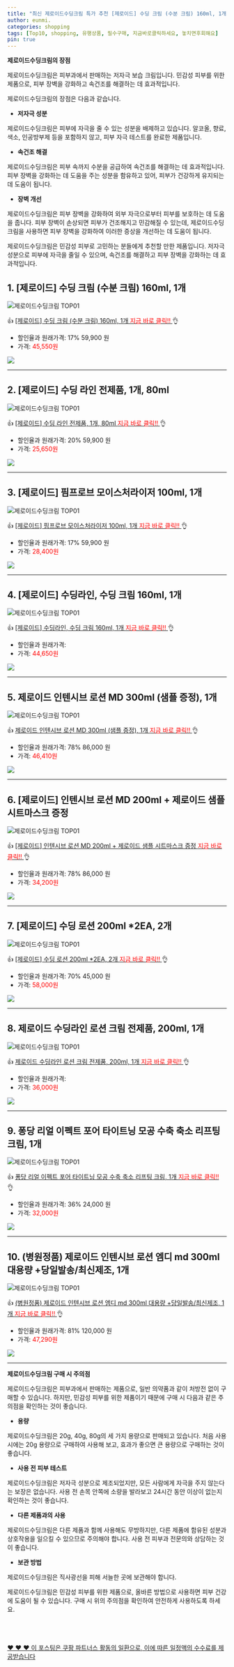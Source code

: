 ```yaml
---
title: "최신 제로이드수딩크림 특가 추천 [제로이드] 수딩 크림 (수분 크림) 160ml, 1개 비교 장점"
author: eunmi.
categories: shopping
tags: [Top10, shopping, 유행상품, 필수구매, 지금바로클릭하세요, 놓치면후회해요]
pin: true
---
```

**제로이드수딩크림의 장점**

제로이드수딩크림은 피부과에서 판매하는 저자극 보습 크림입니다. 민감성 피부를 위한 제품으로, 피부 장벽을 강화하고 속건조를 해결하는 데 효과적입니다.

제로이드수딩크림의 장점은 다음과 같습니다.

* **저자극 성분**

제로이드수딩크림은 피부에 자극을 줄 수 있는 성분을 배제하고 있습니다. 알코올, 향료, 색소, 인공방부제 등을 포함하지 않고, 피부 자극 테스트를 완료한 제품입니다.

* **속건조 해결**

제로이드수딩크림은 피부 속까지 수분을 공급하여 속건조를 해결하는 데 효과적입니다. 피부 장벽을 강화하는 데 도움을 주는 성분을 함유하고 있어, 피부가 건강하게 유지되는 데 도움이 됩니다.

* **장벽 개선**

제로이드수딩크림은 피부 장벽을 강화하여 외부 자극으로부터 피부를 보호하는 데 도움을 줍니다. 피부 장벽이 손상되면 피부가 건조해지고 민감해질 수 있는데, 제로이드수딩크림을 사용하면 피부 장벽을 강화하여 이러한 증상을 개선하는 데 도움이 됩니다.

제로이드수딩크림은 민감성 피부로 고민하는 분들에게 추천할 만한 제품입니다. 저자극 성분으로 피부에 자극을 줄일 수 있으며, 속건조를 해결하고 피부 장벽을 강화하는 데 효과적입니다.

   

## 1. [제로이드] 수딩 크림 (수분 크림) 160ml, 1개

![제로이드수딩크림 TOP01](https://thumbnail10.coupangcdn.com/thumbnails/remote/230x230ex/image/vendor_inventory/d5f4/5abee2725b19c6ca32a772b72a46836dd799cf20386a9fd34139482e06e6.jpeg)


👍 [[제로이드] 수딩 크림 (수분 크림) 160ml, 1개 <font color=red> 지금 바로 클릭!! </font> ](https://link.coupang.com/re/AFFSDP?lptag=AF3617701&subid=GithubCoopas&pageKey=6155276734&traceid=V0-153&itemId=20279879230&vendorItemId=79183285127) 👌 


- 할인율과 원래가격: 17%  59,900   원
- 가격: <span style='color:red'>45,550원</span>

[![](/discount_price.png)](https://link.coupang.com/re/AFFSDP?lptag=AF3617701&subid=GithubCoopas&pageKey=6155276734&traceid=V0-153&itemId=20279879230&vendorItemId=79183285127)

---


   

## 2. [제로이드] 수딩 라인 전제품, 1개, 80ml

![제로이드수딩크림 TOP01](https://thumbnail6.coupangcdn.com/thumbnails/remote/230x230ex/image/vendor_inventory/79b2/8ff03b11a12473913f7871819891b318614f373cc5458708ab4577240531.JPG)


👍 [[제로이드] 수딩 라인 전제품, 1개, 80ml <font color=red> 지금 바로 클릭!! </font> ](https://link.coupang.com/re/AFFSDP?lptag=AF3617701&subid=GithubCoopas&pageKey=7600336988&traceid=V0-153&itemId=20279879231&vendorItemId=85261096734) 👌 


- 할인율과 원래가격: 20%  59,900   원
- 가격: <span style='color:red'>25,650원</span>

[![](/discount_price.png)](https://link.coupang.com/re/AFFSDP?lptag=AF3617701&subid=GithubCoopas&pageKey=7600336988&traceid=V0-153&itemId=20279879231&vendorItemId=85261096734)

---


   

## 3. [제로이드] 핌프로브 모이스처라이저 100ml, 1개

![제로이드수딩크림 TOP01](https://thumbnail8.coupangcdn.com/thumbnails/remote/230x230ex/image/vendor_inventory/0cbe/81df109c53498fcac27c577b1aab70e93c96ac647069cddeb8b22ab4db2a.jpeg)


👍 [[제로이드] 핌프로브 모이스처라이저 100ml, 1개 <font color=red> 지금 바로 클릭!! </font> ](https://link.coupang.com/re/AFFSDP?lptag=AF3617701&subid=GithubCoopas&pageKey=7216990090&traceid=V0-153&itemId=4076280003&vendorItemId=87223004589) 👌 


- 할인율과 원래가격: 17%  59,900   원
- 가격: <span style='color:red'>28,400원</span>

[![](/discount_price.png)](https://link.coupang.com/re/AFFSDP?lptag=AF3617701&subid=GithubCoopas&pageKey=7216990090&traceid=V0-153&itemId=4076280003&vendorItemId=87223004589)

---


   

## 4. [제로이드] 수딩라인, 수딩 크림 160ml, 1개

![제로이드수딩크림 TOP01](https://thumbnail8.coupangcdn.com/thumbnails/remote/230x230ex/image/vendor_inventory/5a32/8f83a62821e2dcb072971edf5201013c33f195a7a5fe7c084f2d13dbdd64.JPG)


👍 [[제로이드] 수딩라인, 수딩 크림 160ml, 1개 <font color=red> 지금 바로 클릭!! </font> ](https://link.coupang.com/re/AFFSDP?lptag=AF3617701&subid=GithubCoopas&pageKey=7636629333&traceid=V0-153&itemId=20279916576&vendorItemId=85261122872) 👌 


- 할인율과 원래가격: 
- 가격: <span style='color:red'>44,650원</span>

[![](/discount_price.png)](https://link.coupang.com/re/AFFSDP?lptag=AF3617701&subid=GithubCoopas&pageKey=7636629333&traceid=V0-153&itemId=20279916576&vendorItemId=85261122872)

---


   

## 5. 제로이드 인텐시브 로션 MD 300ml (샘플 증정), 1개

![제로이드수딩크림 TOP01](https://thumbnail10.coupangcdn.com/thumbnails/remote/230x230ex/image/vendor_inventory/d80b/0976857d1d1dc717ae123d1c3b0abaa69f7a771f0dee90472b856cefab6e.jpg)


👍 [제로이드 인텐시브 로션 MD 300ml (샘플 증정), 1개 <font color=red> 지금 바로 클릭!! </font> ](https://link.coupang.com/re/AFFSDP?lptag=AF3617701&subid=GithubCoopas&pageKey=6828543100&traceid=V0-153&itemId=16203865197&vendorItemId=83398398340) 👌 


- 할인율과 원래가격: 78%  86,000   원
- 가격: <span style='color:red'>46,410원</span>

[![](/discount_price.png)](https://link.coupang.com/re/AFFSDP?lptag=AF3617701&subid=GithubCoopas&pageKey=6828543100&traceid=V0-153&itemId=16203865197&vendorItemId=83398398340)

---


   

## 6. [제로이드] 인텐시브 로션 MD 200ml + 제로이드 샘플 시트마스크 증정

![제로이드수딩크림 TOP01](https://thumbnail7.coupangcdn.com/thumbnails/remote/230x230ex/image/vendor_inventory/0f64/2dbcd92c5b233b81afcc5fc7ebaaf0b72e171f58c34841357f5c3341457b.jpg)


👍 [[제로이드] 인텐시브 로션 MD 200ml + 제로이드 샘플 시트마스크 증정 <font color=red> 지금 바로 클릭!! </font> ](https://link.coupang.com/re/AFFSDP?lptag=AF3617701&subid=GithubCoopas&pageKey=7183475050&traceid=V0-153&itemId=18121676715&vendorItemId=83701294949) 👌 


- 할인율과 원래가격: 78%  86,000   원
- 가격: <span style='color:red'>34,200원</span>

[![](/discount_price.png)](https://link.coupang.com/re/AFFSDP?lptag=AF3617701&subid=GithubCoopas&pageKey=7183475050&traceid=V0-153&itemId=18121676715&vendorItemId=83701294949)

---


   

## 7. [제로이드] 수딩 로션 200ml *2EA, 2개

![제로이드수딩크림 TOP01](https://thumbnail9.coupangcdn.com/thumbnails/remote/230x230ex/image/vendor_inventory/8adb/fb27c4091ad8ae17ce97cadcf352a176d2d8b3dc82a0c463c1cefed80883.jpeg)


👍 [[제로이드] 수딩 로션 200ml *2EA, 2개 <font color=red> 지금 바로 클릭!! </font> ](https://link.coupang.com/re/AFFSDP?lptag=AF3617701&subid=GithubCoopas&pageKey=6714339675&traceid=V0-153&itemId=18889052841&vendorItemId=80109212284) 👌 


- 할인율과 원래가격: 70%  45,000   원
- 가격: <span style='color:red'>58,000원</span>

[![](/discount_price.png)](https://link.coupang.com/re/AFFSDP?lptag=AF3617701&subid=GithubCoopas&pageKey=6714339675&traceid=V0-153&itemId=18889052841&vendorItemId=80109212284)

---


   

## 8. 제로이드 수딩라인 로션 크림 전제품, 200ml, 1개

![제로이드수딩크림 TOP01](https://thumbnail10.coupangcdn.com/thumbnails/remote/230x230ex/image/vendor_inventory/f313/951841161665dd8635b5793782adaf6312c97491870128e5376a4270d803.jpg)


👍 [제로이드 수딩라인 로션 크림 전제품, 200ml, 1개 <font color=red> 지금 바로 클릭!! </font> ](https://link.coupang.com/re/AFFSDP?lptag=AF3617701&subid=GithubCoopas&pageKey=6155276734&traceid=V0-153&itemId=18676850892&vendorItemId=86637687184) 👌 


- 할인율과 원래가격: 
- 가격: <span style='color:red'>36,000원</span>

[![](/discount_price.png)](https://link.coupang.com/re/AFFSDP?lptag=AF3617701&subid=GithubCoopas&pageKey=6155276734&traceid=V0-153&itemId=18676850892&vendorItemId=86637687184)

---


   

## 9. 퐁당 리얼 이펙트 포어 타이트닝 모공 수축 축소 리프팅 크림, 1개

![제로이드수딩크림 TOP01](https://thumbnail6.coupangcdn.com/thumbnails/remote/230x230ex/image/vendor_inventory/1c73/907c01cf189ede875f5553a9cd9056b413102606745b3fd9e5625cf4bae7.jpg)


👍 [퐁당 리얼 이펙트 포어 타이트닝 모공 수축 축소 리프팅 크림, 1개 <font color=red> 지금 바로 클릭!! </font> ](https://link.coupang.com/re/AFFSDP?lptag=AF3617701&subid=GithubCoopas&pageKey=7695151654&traceid=V0-153&itemId=20587944226&vendorItemId=79350314142) 👌 


- 할인율과 원래가격: 36%  24,000   원
- 가격: <span style='color:red'>32,000원</span>

[![](/discount_price.png)](https://link.coupang.com/re/AFFSDP?lptag=AF3617701&subid=GithubCoopas&pageKey=7695151654&traceid=V0-153&itemId=20587944226&vendorItemId=79350314142)

---


   

## 10. (병원정품) 제로이드 인텐시브 로션 엠디 md 300ml 대용량 +당일발송/최신제조, 1개

![제로이드수딩크림 TOP01](https://thumbnail9.coupangcdn.com/thumbnails/remote/230x230ex/image/vendor_inventory/e83d/0c8714373ccf1226ba51c02112d553a0fec1dd0fef2578e00f4bcc695684.jpg)


👍 [(병원정품) 제로이드 인텐시브 로션 엠디 md 300ml 대용량 +당일발송/최신제조, 1개 <font color=red> 지금 바로 클릭!! </font> ](https://link.coupang.com/re/AFFSDP?lptag=AF3617701&subid=GithubCoopas&pageKey=6695028950&traceid=V0-153&itemId=15485630066&vendorItemId=86557186983) 👌 


- 할인율과 원래가격: 81%  120,000   원
- 가격: <span style='color:red'>47,290원</span>

[![](/discount_price.png)](https://link.coupang.com/re/AFFSDP?lptag=AF3617701&subid=GithubCoopas&pageKey=6695028950&traceid=V0-153&itemId=15485630066&vendorItemId=86557186983)

---
**제로이드수딩크림 구매 시 주의점**

제로이드수딩크림은 피부과에서 판매하는 제품으로, 일반 의약품과 같이 처방전 없이 구매할 수 있습니다. 하지만, 민감성 피부를 위한 제품이기 때문에 구매 시 다음과 같은 주의점을 확인하는 것이 좋습니다.

* **용량**

제로이드수딩크림은 20g, 40g, 80g의 세 가지 용량으로 판매되고 있습니다. 처음 사용 시에는 20g 용량으로 구매하여 사용해 보고, 효과가 좋으면 큰 용량으로 구매하는 것이 좋습니다.

* **사용 전 피부 테스트**

제로이드수딩크림은 저자극 성분으로 제조되었지만, 모든 사람에게 자극을 주지 않는다는 보장은 없습니다. 사용 전 손목 안쪽에 소량을 발라보고 24시간 동안 이상이 없는지 확인하는 것이 좋습니다.

* **다른 제품과의 사용**

제로이드수딩크림은 다른 제품과 함께 사용해도 무방하지만, 다른 제품에 함유된 성분과 상호작용을 일으킬 수 있으므로 주의해야 합니다. 사용 전 피부과 전문의와 상담하는 것이 좋습니다.

* **보관 방법**

제로이드수딩크림은 직사광선을 피해 서늘한 곳에 보관해야 합니다.

제로이드수딩크림은 민감성 피부를 위한 제품으로, 올바른 방법으로 사용하면 피부 건강에 도움이 될 수 있습니다. 구매 시 위의 주의점을 확인하여 안전하게 사용하도록 하세요.<br><br><br><br><br> [ ❤ ❤ ❤ 이 포스팅은 쿠팡 파트너스 활동의 일환으로, 이에 따른 일정액의 수수료를 제공받습니다](https://link.coupang.com/a/bcEFyh)
